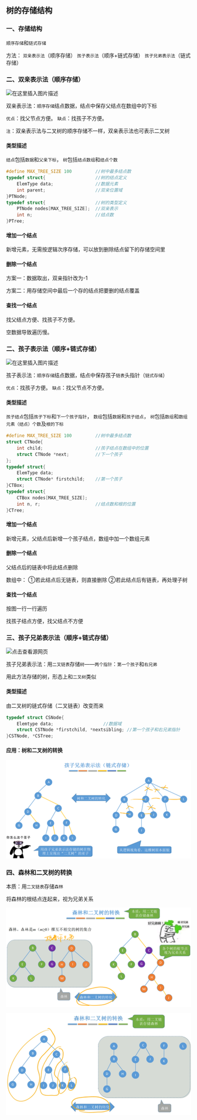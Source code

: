 ## 树的存储结构

### 一、存储结构

`顺序存储`和`链式存储`

方法：
`双亲表示法`（顺序存储）
`孩子表示法`（顺序+链式存储）
`孩子兄弟表示法`（链式存储）

### 二、双亲表示法（顺序存储）

![在这里插入图片描述](https://img-blog.csdnimg.cn/20200205124743184.jpg?x-oss-process=image/watermark,type_ZmFuZ3poZW5naGVpdGk,shadow_10,text_aHR0cHM6Ly9ibG9nLmNzZG4ubmV0L3dteTAyMTdf,size_16,color_FFFFFF,t_70)

双亲表示法：`顺序存储`结点数据，结点中保存父结点在数组中的下标

`优点`：找父节点方便。
`缺点`：找孩子不方便。

`注`：双亲表示法与二叉树的顺序存储不一样，双亲表示法也可表示二叉树

#### 类型描述

`结点`包括`数据`和`父亲下标`，
`树`包括`结点数组`和`结点个数`

```c
#define MAX_TREE_SIZE 100         //树中最多结点数
typedef struct{                   //树的结点定义
    ElemType data;                //数据元素
    int parent;                   //双亲位置域
}PTNode;
typedef struct{                   //树的类型定义
    PTNode nodes[MAX_TREE_SIZE];  //双亲表示
    int n;                        //结点数
}PTree;
```

#### 增加一个结点

新增元素，无需按逻辑次序存储，可以放到删除结点留下的存储空间里

#### 删除一个结点

方案一：数据取出，双亲指针改为-1

方案二：用存储空间中最后一个存的结点把要删的结点覆盖

#### 查找一个结点

找父结点方便、找孩子不方便。

空数据导致遍历慢。

### 二、孩子表示法（顺序+链式存储）

![在这里插入图片描述](https://img-blog.csdnimg.cn/2020020513261515.png?x-oss-process=image/watermark,type_ZmFuZ3poZW5naGVpdGk,shadow_10,text_aHR0cHM6Ly9ibG9nLmNzZG4ubmV0L3dteTAyMTdf,size_16,color_FFFFFF,t_70)

孩子表示法：`顺序存储`结点数据，结点中保存孩子`链表`头指针（`链式存储`）

`优点`：找孩子方便。
`缺点`：找父节点不方便。

#### 类型描述

`孩子结点`包括`孩子下标`和`下一个孩子指针`，
`数组`包括`数据`和`孩子结点`，
`树`包括`数组`和`数组元素（结点）个数`及`根的下标`

```c
#define MAX_TREE_SIZE 100         //树中最多结点数
struct CTNode{
    int child;                    //孩子结点在数组中的位置
	struct CTNode *next;          //下一个孩子
};
typedef struct{
    ElemType data;
	struct CTNode* firstchild;    //第一个孩子
}CTBox;
typedef struct{
    CTBox nodes[MAX_TREE_SIZE];
	int n, r;                     //结点数和根的位置
}CTree;
```

#### 增加一个结点

新增元素，父结点后新增一个孩子结点，数组中加一个数组元素

#### 删除一个结点

父结点后的链表中将此结点删除

数组中：
①若此结点后无链表，则直接删除
②若此结点后有链表，再处理子树

#### 查找一个结点

按图一行一行遍历

找孩子结点方便，找父结点不方便

### 三、孩子兄弟表示法（顺序+链式存储）

![点击查看源网页](https://gimg2.baidu.com/image_search/src=http%3A%2F%2Fwww.pianshen.com%2Fimages%2F453%2Fcc517c2353eb55fee933453aec89c3d5.png&refer=http%3A%2F%2Fwww.pianshen.com&app=2002&size=f9999,10000&q=a80&n=0&g=0n&fmt=jpeg?sec=1639041091&t=4bf03e7d98ff4795bf1faac99745914e)

孩子兄弟表示法：用`二叉链表`存储`树`——`两个指针`：`第一个孩子`和`右兄弟`

用此方法存储的树，形态上和`二叉树`类似

#### 类型描述

由二叉树的链式存储（二叉链表）改变而来

```c
typedef struct CSNode{
	Elemtype data;                   //数据域
	struct CSTNode *firstchild, *nextsibling; //第一个孩子和右兄弟指针
}CSTNode, *CSTree;
```

#### 应用：树和二叉树的转换

![1637759667705](images/1637759667705.png)

### 四、森林和二叉树的转换

本质：用`二叉链表`存储`森林`

将森林的根结点连起来，视为兄弟关系

![1637759667694](images/1637759667694.png)

![1637759667683](images/1637759667683.jpg)
